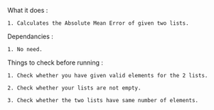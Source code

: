 What it does :

    1. Calculates the Absolute Mean Error of given two lists.

Dependancies :

    1. No need.

Things to check before running :

    1. Check whether you have given valid elements for the 2 lists.

    2. Check whether your lists are not empty.

    3. Check whether the two lists have same number of elements.